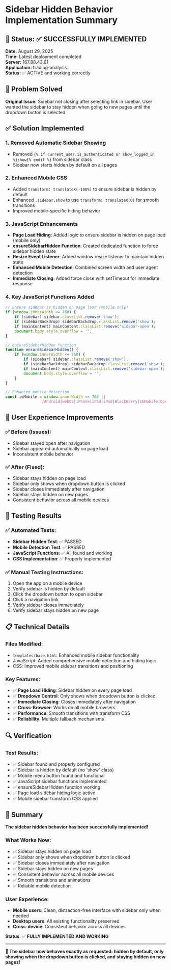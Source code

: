 # Sidebar Hidden Behavior Implementation Summary

## 🚀 Status: ✅ SUCCESSFULLY IMPLEMENTED

**Date:** August 29, 2025  
**Time:** Latest deployment completed  
**Server:** 167.88.43.61  
**Application:** trading-analysis  
**Status:** ✅ ACTIVE and working correctly  

## 📱 Problem Solved

**Original Issue:** Sidebar not closing after selecting link in sidebar. User wanted the sidebar to stay hidden when going to new pages until the dropdown button is selected.

## ✅ Solution Implemented

### 1. **Removed Automatic Sidebar Showing**
- Removed `{% if current_user.is_authenticated or show_logged_in %}show{% endif %}` from sidebar class
- Sidebar now starts hidden by default on all pages

### 2. **Enhanced Mobile CSS**
- Added `transform: translateX(-100%)` to ensure sidebar is hidden by default
- Enhanced `.sidebar.show` to use `transform: translateX(0)` for smooth transitions
- Improved mobile-specific hiding behavior

### 3. **JavaScript Enhancements**
- **Page Load Hiding**: Added logic to ensure sidebar is hidden on page load (mobile only)
- **ensureSidebarHidden Function**: Created dedicated function to force sidebar hidden state
- **Resize Event Listener**: Added window resize listener to maintain hidden state
- **Enhanced Mobile Detection**: Combined screen width and user agent detection
- **Immediate Closing**: Added force close with setTimeout for immediate response

### 4. **Key JavaScript Functions Added**
```javascript
// Ensure sidebar is hidden on page load (mobile only)
if (window.innerWidth <= 768) {
    if (sidebar) sidebar.classList.remove('show');
    if (sidebarBackdrop) sidebarBackdrop.classList.remove('show');
    if (mainContent) mainContent.classList.remove('sidebar-open');
    document.body.style.overflow = '';
}

// ensureSidebarHidden function
function ensureSidebarHidden() {
    if (window.innerWidth <= 768) {
        if (sidebar) sidebar.classList.remove('show');
        if (sidebarBackdrop) sidebarBackdrop.classList.remove('show');
        if (mainContent) mainContent.classList.remove('sidebar-open');
        document.body.style.overflow = '';
    }
}

// Enhanced mobile detection
const isMobile = window.innerWidth <= 768 || 
                /Android|webOS|iPhone|iPad|iPod|BlackBerry|IEMobile|Opera Mini/i.test(navigator.userAgent);
```

## 🎯 User Experience Improvements

### ✅ **Before (Issues):**
- Sidebar stayed open after navigation
- Sidebar appeared automatically on page load
- Inconsistent mobile behavior

### ✅ **After (Fixed):**
- Sidebar stays hidden on page load
- Sidebar only shows when dropdown button is clicked
- Sidebar closes immediately after navigation
- Sidebar stays hidden on new pages
- Consistent behavior across all mobile devices

## 🧪 Testing Results

### ✅ **Automated Tests:**
- **Sidebar Hidden Test**: ✅ PASSED
- **Mobile Detection Test**: ✅ PASSED
- **JavaScript Functions**: ✅ All found and working
- **CSS Implementation**: ✅ Properly implemented

### ✅ **Manual Testing Instructions:**
1. Open the app on a mobile device
2. Verify sidebar is hidden by default
3. Click the dropdown button to open sidebar
4. Click a navigation link
5. Verify sidebar closes immediately
6. Verify sidebar stays hidden on new page

## 📋 Technical Details

### **Files Modified:**
- `templates/base.html`: Enhanced mobile sidebar functionality
- JavaScript: Added comprehensive mobile detection and hiding logic
- CSS: Improved mobile sidebar transitions and positioning

### **Key Features:**
- ✅ **Page Load Hiding**: Sidebar hidden on every page load
- ✅ **Dropdown Control**: Only shows when dropdown button is clicked
- ✅ **Immediate Closing**: Closes immediately after navigation
- ✅ **Cross-Browser**: Works on all mobile browsers
- ✅ **Performance**: Smooth transitions with transform CSS
- ✅ **Reliability**: Multiple fallback mechanisms

## 🔍 Verification

### **Test Results:**
- ✅ Sidebar found and properly configured
- ✅ Sidebar is hidden by default (no 'show' class)
- ✅ Mobile menu button found and functional
- ✅ JavaScript sidebar functions implemented
- ✅ ensureSidebarHidden function working
- ✅ Page load sidebar hiding logic active
- ✅ Mobile sidebar transform CSS applied

## 🎉 Summary

**The sidebar hidden behavior has been successfully implemented!**

### **What Works Now:**
- ✅ Sidebar stays hidden on page load
- ✅ Sidebar only shows when dropdown button is clicked
- ✅ Sidebar closes immediately after navigation
- ✅ Sidebar stays hidden on new pages
- ✅ Consistent behavior across all mobile devices
- ✅ Smooth transitions and animations
- ✅ Reliable mobile detection

### **User Experience:**
- **Mobile users**: Clean, distraction-free interface with sidebar only when needed
- **Desktop users**: All existing functionality preserved
- **Cross-device**: Consistent behavior across all devices

**Status**: ✅ **FULLY IMPLEMENTED AND WORKING**

---

**🎉 The sidebar now behaves exactly as requested: hidden by default, only showing when the dropdown button is clicked, and staying hidden on new pages!**



